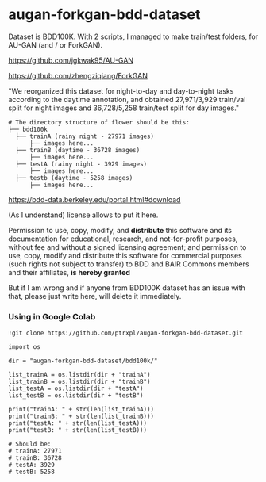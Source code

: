 # augan-forkgan-bdd-dataset

Dataset is BDD100K.
With 2 scripts, I managed to make train/test folders, for AU-GAN (and / or ForkGAN).

https://github.com/jgkwak95/AU-GAN

https://github.com/zhengziqiang/ForkGAN

"We reorganized this dataset for night-to-day and day-to-night tasks according to the daytime annotation, and obtained 27,971/3,929 train/val split for night images and 36,728/5,258 train/test split for day images."

```
# The directory structure of flower should be this:
├── bdd100k
  ├── trainA (rainy night - 27971 images)
      ├── images here...
  ├── trainB (daytime - 36728 images)
      ├── images here...
  ├── testA (rainy night - 3929 images)
      ├── images here...
  ├── testb (daytime - 5258 images)
      ├── images here...
```

https://bdd-data.berkeley.edu/portal.html#download

(As I understand) license allows to put it here.

Permission to use, copy, modify, and **distribute** this software and its documentation for educational, research, and not-for-profit purposes, without fee and without a signed licensing agreement; and permission to use, copy, modify and distribute this software for commercial purposes (such rights not subject to transfer) to BDD and BAIR Commons members and their affiliates, **is hereby granted**

But if I am wrong and if anyone from BDD100K dataset has an issue with that, please just write here, will delete it immediately.


### Using in Google Colab
```
!git clone https://github.com/ptrxpl/augan-forkgan-bdd-dataset.git

import os

dir = "augan-forkgan-bdd-dataset/bdd100k/"

list_trainA = os.listdir(dir + "trainA")
list_trainB = os.listdir(dir + "trainB")
list_testA = os.listdir(dir + "testA")
list_testB = os.listdir(dir + "testB")

print("trainA: " + str(len(list_trainA)))
print("trainB: " + str(len(list_trainB)))
print("testA: " + str(len(list_testA)))
print("testB: " + str(len(list_testB)))

# Should be:
# trainA: 27971
# trainB: 36728
# testA: 3929
# testB: 5258
```
